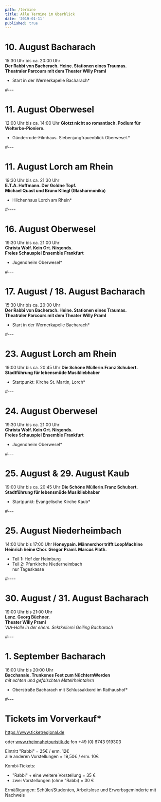 ```yaml
---
path: /termine
title: Alle Termine im Überblick
date: '2019-01-11'
published: true
---
```


# 10. August   Bacharach   
15:30 Uhr bis ca. 20:00 Uhr     
**Der Rabbi von Bacherach. Heine. Stationen eines Traumas.           
Theatraler Parcours mit dem Theater Willy Praml**   
* Start in der Wernerkapelle Bacharach*    

#---   
    
# 11. August Oberwesel
12:00 Uhr bis ca. 14:00 Uhr
**Glotzt nicht so romantisch. Podium für Welterbe-Pioniere.**         
* Günderrode-Filmhaus. Siebenjungfrauenblick Oberwesel.* 

  
#---   

  
# 11. August   Lorch am Rhein 
19:30 Uhr bis ca. 21:30 Uhr       
**E.T.A. Hoffmann. Der Goldne Topf.    
Michael Quast und Bruno Kliegl (Glasharmonika)**        
* Hilchenhaus  Lorch am Rhein*  

  
 #---- 
   
   
 # 16. August  Oberwesel
19:30 Uhr bis ca. 21:00 Uhr       
**Christa Wolf. Kein Ort. Nirgends.         
Freies Schauspiel Ensemble Frankfurt**    
* Jugendheim Oberwesel*   
  
  
#---   

  
# 17. August / 18. August  Bacharach
15:30 Uhr bis ca. 20:00 Uhr     
**Der Rabbi von Bacherach. Heine. Stationen eines Traumas.                
Theatraler Parcours mit dem Theater Willy Praml**   
 * Start in der Wernerkapelle  Bacharach*      
  
 #---   
 
# 23. August  Lorch am Rhein
19:00 Uhr bis ca. 20:45 Uhr
**Die Schöne Müllerin.Franz Schubert.    
Stadtführung für lebensmüde Musikliebhaber** 
* Startpunkt: Kirche St. Martin, Lorch*

#---   

# 24. August  Oberwesel
19:30 Uhr bis ca. 21:00 Uhr      
**Christa Wolf. Kein Ort. Nirgends.        
Freies Schauspiel Ensemble Frankfurt**        
* Jugendheim Oberwesel*   
   
#---   
  
   
# 25. August & 29. August  Kaub  
19:00 Uhr bis ca. 20:45 Uhr
**Die Schöne Müllerin.Franz Schubert.    
Stadtführung für lebensmüde Musikliebhaber**   
* Startpunkt: Evangelische Kirche Kaub*  
 
#---   

# 25. August  Niederheimbach   
14:00 Uhr bis 17:00 Uhr
**Honeypain. Männerchor trifft LoopMachine     
Heinrich heine Chor. Gregor Praml. Marcus Plath.**     
* Teil 1: Hof der Heimburg   
* Teil 2: Pfarrkirche Niederheimbach    
nur Tageskasse

#----
    
# 30. August / 31. August  Bacharach
19:00 Uhr bis 21:00 Uhr       
**Lenz. Georg Büchner.       
Theater Willy Praml**       
*VIA-Halle in der ehem. Sektkellerei Geiling  Bacharach* 

#---   

 
# 1. September  Bacharach
16:00 Uhr bis 20:00 Uhr  
**Bacchanale. Trunkenes Fest zum NüchternWerden**    
*mit echten und gefälschten Mittelrheintalern*        
* Oberstraße Bacharach mit Schlussakkord im Rathaushof*     

#---   


# **Tickets im Vorverkauf***   
 
 <a class="links" href="https://www.ticket­regional.de/" target="_blank" rel="noopener noreferrer">
 https://www.ticket­regional.de 
  </a>     
  
oder www.rhein­nahe­touristik.de fon +49 (0) 6743 919303    

Eintritt "Rabbi" = 25€ / erm. 12€      
alle anderen Vorstellungen = 19,50€ / erm. 10€  

Kombi-Tickets:    
- "Rabbi" + eine weitere Vorstellung   =  35 €   
- zwei Vorstellungen (ohne "Rabbi)     =  30 €   

Ermäßigungen: Schüler/Studenten, Arbeitslose und Erwerbsgeminderte mit Nachweis   



